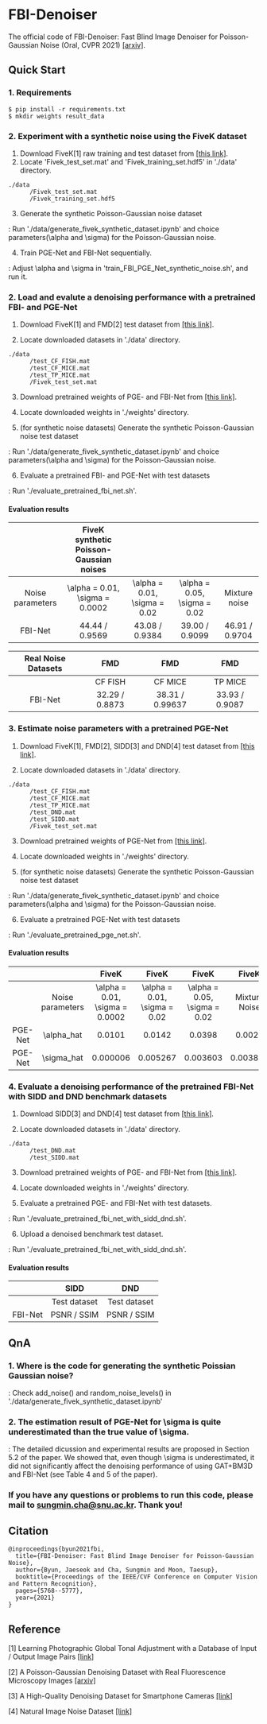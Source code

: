 # FBI-Denoiser

The official code of FBI-Denoiser: Fast Blind Image Denoiser for Poisson-Gaussian Noise (Oral, CVPR 2021) [[arxiv]](https://arxiv.org/pdf/2105.10967.pdf).

## Quick Start

### 1. Requirements

```
$ pip install -r requirements.txt
$ mkdir weights result_data
```

### 2. Experiment with a synthetic noise using the FiveK dataset

1) Download FiveK[1] raw training and test dataset from [[this link]](https://drive.google.com/file/d/13RsccRrTi3zyNjQYdJ94E8WNbuJ8qG01/view?usp=sharing).
2) Locate 'Fivek_test_set.mat' and 'Fivek_training_set.hdf5' in './data' directory.

```
./data
      /Fivek_test_set.mat
      /Fivek_training_set.hdf5 
```

3) Generate the synthetic Poisson-Gaussian noise dataset 

: Run './data/generate_fivek_synthetic_dataset.ipynb' and choice parameters(\alpha and \sigma) for the Poisson-Gaussian noise.

4) Train PGE-Net and FBI-Net sequentially.

: Adjust \alpha and \sigma in 'train_FBI_PGE_Net_synthetic_noise.sh', and run it.


### 2. Load and evalute a denoising performance with a pretrained FBI- and PGE-Net

1) Download FiveK[1] and FMD[2] test dataset from [[this link]](https://drive.google.com/file/d/139dSklT10_sCg4t5HL1z1cWY8x5seVBP/view?usp=sharing).

2) Locate downloaded datasets in './data' directory.

```
./data
      /test_CF_FISH.mat 
      /test_CF_MICE.mat
      /test_TP_MICE.mat
      /Fivek_test_set.mat
```

3) Download pretrained weights of PGE- and FBI-Net from [[this link]](https://drive.google.com/file/d/134EdFVulZkmT7OyYk-a0oCWO0N8kQfpQ/view?usp=sharing).

4) Locate downloaded weights in './weights' directory.

5) (for synthetic noise datasets) Generate the synthetic Poisson-Gaussian noise test dataset 

: Run './data/generate_fivek_synthetic_dataset.ipynb' and choice parameters(\alpha and \sigma) for the Poisson-Gaussian noise.

6) Evaluate a pretrained FBI- and PGE-Net with test datasets

: Run './evaluate_pretrained_fbi_net.sh'.


#### Evaluation results
|                  |     FiveK synthetic Poisson-Gaussian noises     |                              |                              |               |
|:----------------:|:------------------------------:|:----------------------------:|:----------------------------:|:-------------:|
| Noise parameters | \alpha = 0.01, \sigma = 0.0002 | \alpha = 0.01, \sigma = 0.02 | \alpha = 0.05, \sigma = 0.02 | Mixture noise |
|      FBI-Net     | 44.44 / 0.9569                               |   43.08 / 0.9384                           | 39.00 / 0.9099                             | 46.91 / 0.9704              |

| Real Noise Datasets |       FMD      |       FMD       |       FMD      |
|:-------------------:|:--------------:|:---------------:|:--------------:|
|                     |     CF FISH    |     CF MICE     |     TP MICE    |
|       FBI-Net       | 32.29 / 0.8873 | 38.31 / 0.99637 | 33.93 / 0.9087 |

### 3. Estimate noise parameters with a pretrained PGE-Net

1) Download FiveK[1], FMD[2], SIDD[3] and DND[4] test dataset from [[this link]](https://drive.google.com/file/d/139dSklT10_sCg4t5HL1z1cWY8x5seVBP/view?usp=sharing).

2) Locate downloaded datasets in './data' directory.

```
./data
      /test_CF_FISH.mat 
      /test_CF_MICE.mat
      /test_TP_MICE.mat
      /test_DND.mat
      /test_SIDD.mat
      /Fivek_test_set.mat
```
3) Download pretrained weights of PGE-Net from [[this link]](https://drive.google.com/file/d/134EdFVulZkmT7OyYk-a0oCWO0N8kQfpQ/view?usp=sharing).

4) Locate downloaded weights in './weights' directory.

5) (for synthetic noise datasets) Generate the synthetic Poisson-Gaussian noise test dataset 

: Run './data/generate_fivek_synthetic_dataset.ipynb' and choice parameters(\alpha and \sigma) for the Poisson-Gaussian noise.

6) Evaluate a pretrained PGE-Net with test datasets

: Run './evaluate_pretrained_pge_net.sh'.

#### Evaluation results
|         |                  |              FiveK             |             FiveK            |             FiveK            |     FiveK     |   FMD   |   FMD   |   FMD   |     SIDD     |      DND     |
|:-------:|:----------------:|:------------------------------:|:----------------------------:|:----------------------------:|:-------------:|:-------:|:-------:|:-------:|:------------:|:------------:|
|         | Noise parameters | \alpha = 0.01, \sigma = 0.0002 | \alpha = 0.01, \sigma = 0.02 | \alpha = 0.05, \sigma = 0.02 | Mixture Noise | CF FISH | CF MICE | TP MICE | Test dataset | Test dataset |
| PGE-Net |    \alpha_hat    |      0.0101                          |           0.0142                   |       0.0398                       |    0.0028           |   0.0357      |   0.0120      |  0.023       |     0.0086         |    0.0.0016         |
| PGE-Net |    \sigma_hat    |      0.000006                          |         0.005267                     |        0.003603                      |   0.003851            |   0.000417      | 0.000697       |  0.00025       |     0.003954         |    0.0.006833          |

### 4. Evaluate a denoising performance of the pretrained FBI-Net with SIDD and DND benchmark datasets

1) Download SIDD[3] and DND[4] test dataset from [[this link]](https://drive.google.com/file/d/139dSklT10_sCg4t5HL1z1cWY8x5seVBP/view?usp=sharing).

2) Locate downloaded datasets in './data' directory.

```
./data
      /test_DND.mat
      /test_SIDD.mat
```

3) Download pretrained weights of PGE- and FBI-Net from [[this link]](https://drive.google.com/file/d/134EdFVulZkmT7OyYk-a0oCWO0N8kQfpQ/view?usp=sharing).

4) Locate downloaded weights in './weights' directory.

5) Evaluate a pretrained PGE- and FBI-Net with test datasets.

: Run './evaluate_pretrained_fbi_net_with_sidd_dnd.sh'.

6) Upload a denoised benchmark test dataset.

: Run './evaluate_pretrained_fbi_net_with_sidd_dnd.sh'.

#### Evaluation results
|         |     SIDD     |      DND     |
|:-------:|:------------:|:------------:|
|         | Test dataset | Test dataset |
| FBI-Net |   PSNR / SSIM           |    PSNR / SSIM  |

## QnA
### 1. Where is the code for generating the synthetic Poissian Gaussian noise?

: Check add_noise() and random_noise_levels() in './data/generate_fivek_synthetic_dataset.ipynb'

### 2. The estimation result of PGE-Net for \sigma is quite underestimated than the true value of \sigma.

: The detailed dicussion and experimental results are proposed in Section 5.2 of the paper. We showed that, even though \sigma is underestimated, it did not significantly affect the denoising performance of using GAT+BM3D and FBI-Net (see Table 4 and 5 of the paper).

### If you have any questions or problems to run this code, please mail to sungmin.cha@snu.ac.kr. Thank you!

## Citation

```
@inproceedings{byun2021fbi,
  title={FBI-Denoiser: Fast Blind Image Denoiser for Poisson-Gaussian Noise},
  author={Byun, Jaeseok and Cha, Sungmin and Moon, Taesup},
  booktitle={Proceedings of the IEEE/CVF Conference on Computer Vision and Pattern Recognition},
  pages={5768--5777},
  year={2021}
}
```

## Reference

[1] Learning Photographic Global Tonal Adjustment with a Database of Input / Output Image Pairs [[link]](https://people.csail.mit.edu/vladb/photoadjust/db_imageadjust.pdf)

[2] A Poisson-Gaussian Denoising Dataset with Real Fluorescence Microscopy Images [[arxiv]](https://arxiv.org/abs/1812.10366)

[3] A High-Quality Denoising Dataset for Smartphone Cameras [[link]](https://openaccess.thecvf.com/content_cvpr_2018/papers/Abdelhamed_A_High-Quality_Denoising_CVPR_2018_paper.pdf)

[4] Natural Image Noise Dataset [[link]](https://openaccess.thecvf.com/content_CVPRW_2019/papers/NTIRE/Brummer_Natural_Image_Noise_Dataset_CVPRW_2019_paper.pdf)


